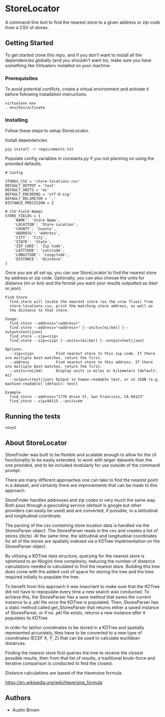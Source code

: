 # StoreLocator

A command-line tool to find the nearest store to a given address or zip code from a CSV of stores.

## Getting Started

To get started clone this repo, and if you don't want to install all the dependencies globally (and you shouldn't want to), make sure you have something like Virtualenv installed on your machine.

### Prerequisites

To avoid potential conflicts, create a virtual environment and activate it before following installation instructions.

```
virtualenv env
. env/bin/activate
```

### Installing

Follow these steps to setup StoreLocator.

Install dependencies

```
pip install -r requirements.txt
```

Populate config variables in constants.py if you not planning on using the provided defaults.

```
# Config

STORES_CSV = 'store-locations.csv'
DEFAULT_OUTPUT = 'text'
DEFAULT_UNITS = 'mi'
DEFAULT_ENCODING = 'utf-8-sig'
DEFAULT_DELIMITER = ','
DISTANCE_PRECISION = 2

# CSV Field Names
STORE_FIELDS = {
    'NAME': 'Store Name',
    'LOCATION': 'Store Location',
    'COUNTY': 'County',
    'ADDRESS': 'Address',
    'CITY': 'City',
    'STATE': 'State',
    'ZIP_CODE': 'Zip Code',
    'LATITUDE': 'Latitude',
    'LONGITUDE': 'Longitude',
    'DISTANCE': 'Distance'
}
```

Once you are all set up, you can use StoreLocator to find the nearest store by address or zip code. Optionally, you can also choose the units for distance (mi or km) and the format you want your results outputted as (text or json).

```
Find Store
  find_store will locate the nearest store (as the vrow flies) from
  store-locations.csv, print the matching store address, as well as
  the distance to that store.

Usage:
  find_store --address="<address>"
  find_store --address="<address>" [--units=(mi|km)] [--output=text|json]
  find_store --zip=<zip>
  find_store --zip=<zip> [--units=(mi|km)] [--output=text|json]

Options:
  --zip=<zip>          Find nearest store to this zip code. If there are multiple best-matches, return the first.
  --address            Find nearest store to this address. If there are multiple best-matches, return the first.
  --units=(mi|km)      Display units in miles or kilometers [default: mi]
  --output=(text|json) Output in human-readable text, or in JSON (e.g. machine-readable) [default: text]

Example
  find_store --address="1770 Union St, San Francisco, CA 94123"
  find_store --zip=94115 --units=km
```

## Running the tests

```
nose2
```

## About StoreLocator

StoreFinder was built to be flexible and scalable enough to allow for the cli functionality to be easily extended, to work with larger datasets than the one provided, and to be included modularly for use outside of the command prompt.

There are many different approaches one can take to find the nearest point in a dataset, and certainly there are improvements that can be made to this approach.

StoreFinder handles addresses and zip codes in very much the same way. Both pass through a geocoding service (default is google but other providers can easily be used) and are converted, if possible, to a latitudinal and longitudinal coordinate.

The parsing of the csv containing store location data is handled via the StoresParser object. The StoresParser reads in the csv and creates a list of stores (dicts). At the same time, the latitudinal and longitudinal coordinates for all of the stores are spatially indexed via a KDTree implementation on the StoresParser object.

By utilizing a KDTree data structure, querying for the nearest store is optimized to an Nlog(n) time complexity, reducing the number of distance calculations needed to calculated to find the nearest store. Building this tree does come with the added cost of space for storing the tree and the time required initially to populate the tree.

To benefit from this approach it was important to make sure that the KDTree did not have to repopulate every time a new search was conducted. To achieve this, the StoresParser has a save method that saves the current instance to a .pkl file once the KDTree is populated. Then, StoresParser has a static method called get_StoresParser that returns either a saved instance of StoresParser, or if no .pkl file exists, returns a new instance after it populates its KDTree.

In order for lat/lon coordinates to be stored in a KDTree and spatially represented accurately, they have to be converted to a new type of coordinates (ECEF X, Y, Z) that can be used to calculate euclidean distances.

Finding the nearest store first queries the tree to receive the closest possible results, then from that list of results, a traditional brute-force and iterative comparison is conducted to find the closest.

Distance calculations are based of the Haversine formula.

https://en.wikipedia.org/wiki/Haversine_formula

## Authors

* Austin Brown
